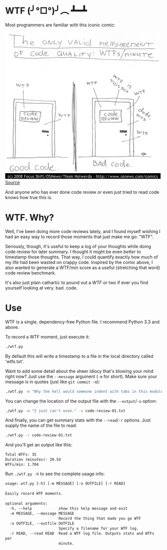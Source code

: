 # WTF (╯°□°)╯︵ ┻━┻

Most programmers are familiar with this iconic comic:

![WTF](img/wtfm.jpg)
[Source](http://www.osnews.com/story/19266/WTFs_m)

And anyone who has ever done code review or even just tried to read code knows how true this is.

# WTF. Why?

Well, I've been doing more code reviews lately, and I found myself wishing I had an easy way to record those moments that just make me go: "WTF". 

Seriously, though, it's useful to keep a log of your thoughts while doing code review for later summary. I thought it might be even _better_ to timestamp those thoughts. That way, I could quantify exactly how much of my life had been wasted on crappy code. Inspired by the comic above, I also wanted to generate a WTF/min score as a useful (stretching that word) code review benchmark.

It's also just plain cathartic to pound out a *WTF* or two if ever you find yourself looking at very. bad. code.

# Use

WTF is a single, dependency-free Python file. I recommend Python 3.3 and above.

To record a WTF moment, just execute it:

```bash
./wtf.py
```

By default this will write a timestamp to a file in the local directory called 'wtfs.txt'.

Want to add some detail about the sheer idiocy that's blowing your mind right now? Just use the `--message` argument (`-m` for short). Make sure your message is in quotes (just like `git commit -m`):

```bash
./wtf.py -m "Why the hell would someone indent with tabs in this module, when all of the other modules use spaces!? ARG1!@!fk.dfaskdnfasvnowe"
```

You can change the location of the output file with the `--output`/`-o` option:

```bash
./wtf.py -m "I just can't even." -o code-review-01.txt
```

And finally, you can get summary stats with the `--read`/`-r` options. Just supply the name of the file to read:

```bash
./wtf.py -r code-review-01.txt
```

And you'll get an output like this:

    Total WTFs: 35
    Duration (minutes): 20.54
    WTFs/min: 1.704

Run `./wtf.py -h` to see the complete usage info:

    usage: wtf.py [-h] [-m MESSAGE] [-o OUTFILE] [-r READ]

    Easily record WTF moments.

    optional arguments:
      -h, --help            show this help message and exit
      -m MESSAGE, --message MESSAGE
                            Record the thing that made you go WTF
      -o OUTFILE, --outfile OUTFILE
                            Specify a filename for your WTF log.
      -r READ, --read READ  Read a WTF log file. Outputs stats and WTFs per
                            minute.